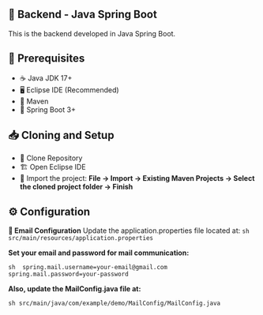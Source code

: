 ## 🚀 Backend - Java Spring Boot
This is the backend developed in Java Spring Boot.

## 📌  Prerequisites
- ☕ Java JDK 17+
- 🖥️ Eclipse IDE (Recommended)
- 🔧 Maven
- 🌱 Spring Boot 3+

## 📥  Cloning and Setup
- 📂 Clone Repository
- 🏗️ Open Eclipse IDE
- 📁 Import the project:
   **File → Import → Existing Maven Projects → Select the cloned project folder → Finish**

## ⚙️  Configuration
**📧 Email Configuration**
Update the application.properties file located at:
``sh 
src/main/resources/application.properties
``

**Set your email and password for mail communication:**

``sh 
spring.mail.username=your-email@gmail.com
spring.mail.password=your-password
``

**Also, update the MailConfig.java file at:**

``sh
src/main/java/com/example/demo/MailConfig/MailConfig.java
``



